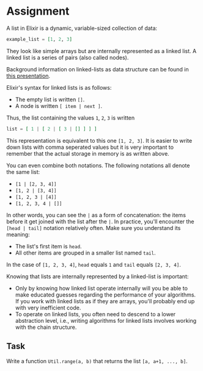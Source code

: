 # Assignment

A list in Elixir is a dynamic, variable-sized collection of data:

```elixir
example_list = [1, 2, 3]
```

They look like simple arrays but are internally represented as a linked list. A linked list is a series of pairs (also called nodes). 

Background information on linked-lists as data structure can be found in [this presentation](./linked-lists.pdf).

Elixir's syntax for linked lists is as follows:

* The empty list is written `[]`.
* A node is written `[ item | next ]`.

Thus, the list containing the values `1`, `2`, `3` is written

```elixir
list = [ 1 | [ 2 | [ 3 | [] ] ] ]
```

This representation is equivalent to this one `[1, 2, 3]`. It is easier to write down lists with comma seperated values but it is very important to remember that the actual storage in memory is as written above.

You can even combine both notations. The following notations all denote the same list:

* `[1 | [2, 3, 4]]`
* `[1, 2 | [3, 4]]`
* `[1, 2, 3 | [4]]`
* `[1, 2, 3, 4 | []]`

In other words, you can see the `|` as a form of concatenation:
the items before it get joined with the list after the `|`.
In practice, you'll encounter the `[head | tail]` notation relatively often.
Make sure you understand its meaning:

* The list's first item is `head`.
* All other items are grouped in a smaller list named `tail`.

In the case of `[1, 2, 3, 4]`,
`head` equals `1` and `tail` equals `[2, 3, 4]`.


Knowing that lists are internally represented by a linked-list is important:

* Only by knowing how linked list operate internally will you be able
  to make educated guesses regarding the performance of your algorithms.
  If you work with linked lists as if they are arrays, you'll probably
  end up with very inefficient code.
* To operate on linked lists, you often need to descend
  to a lower abstraction level, i.e., writing algorithms
  for linked lists involves working with the chain structure.

## Task

Write a function `Util.range(a, b)` that returns the list `[a, a+1, ..., b]`.